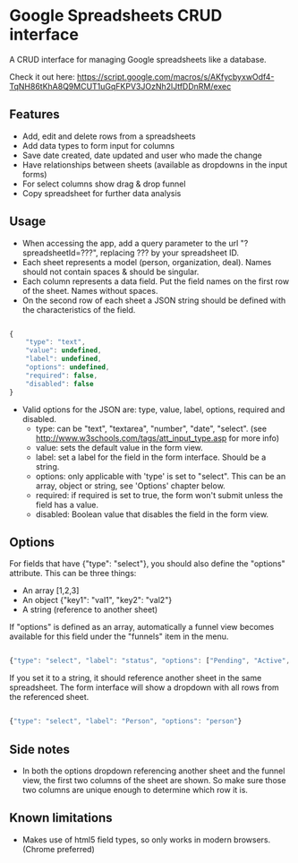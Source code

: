 # Google Spreadsheets CRUD interface
A CRUD interface for managing Google spreadsheets like a database.

Check it out here: https://script.google.com/macros/s/AKfycbyxwOdf4-TqNH86tKhA8Q9MCUT1uGqFKPV3JOzNh2lJtfDDnRM/exec

## Features

 * Add, edit and delete rows from a spreadsheets
 * Add data types to form input for columns
 * Save date created, date updated and user who made the change
 * Have relationships between sheets (available as dropdowns in the input forms)
 * For select columns show drag & drop funnel
 * Copy spreadsheet for further data analysis

## Usage

 * When accessing the app, add a query parameter to the url "?spreadsheetId=???", replacing ??? by your spreadsheet ID.
 * Each sheet represents a model (person, organization, deal). Names should not contain spaces & should be singular.
 * Each column represents a data field. Put the field names on the first row of the sheet. Names without spaces.
 * On the second row of each sheet a JSON string should be defined with the characteristics of the field.

```js

{
    "type": "text",
    "value": undefined,
    "label": undefined,
    "options": undefined,
    "required": false,
    "disabled": false
}

```

 * Valid options for the JSON are: type, value, label, options, required and disabled.
     * type: can be "text", "textarea", "number", "date", "select". (see http://www.w3schools.com/tags/att_input_type.asp for more info)
     * value: sets the default value in the form view.
     * label: set a label for the field in the form interface. Should be a string.
     * options: only applicable with 'type' is set to "select". This can be an array, object or string, see 'Options' chapter below.
     * required: if required is set to true, the form won't submit unless the field has a value.
     * disabled: Boolean value that disables the field in the form view.

## Options

For fields that have {"type": "select"}, you should also define the "options" attribute. This can be three things:

 * An array [1,2,3]
 * An object {"key1": "val1", "key2": "val2"}
 * A string (reference to another sheet)

If "options" is defined as an array, automatically a funnel view becomes available for this field under the "funnels" item in the menu.

```js

{"type": "select", "label": "status", "options": ["Pending", "Active", "Canceled"}

```

If you set it to a string, it should reference another sheet in the same spreadsheet. The form interface will show a dropdown with all rows from the referenced sheet.

```js

{"type": "select", "label": "Person", "options": "person"}

```

## Side notes

 * In both the options dropdown referencing another sheet and the funnel view, the first two columns of the sheet are shown. So make sure those two columns are unique enough to determine which row it is.

## Known limitations

 * Makes use of html5 field types, so only works in modern browsers. (Chrome preferred)
